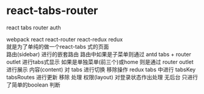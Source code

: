 # react-tabs-router
react tabs router auth

webpack react react-router react-redux redux  
就是为了单纯的做一个react-tabs 式的页面  
路由(sidebar) 进行的嵌套路由  路由中如果是子菜单则通过 antd tabs + router outlet 进行tabs式显示 如果是单独菜单(前三个)或home 则是通过 router outlet 进行展示 
内容(content) 对 tabs 进行切换 移除操作 redux tabs 中进行 tabsKey tabsRoutes 进行更新 移除 处理
权限(layout) 对登录状态作出处理  无后台 只进行了简单的boolean 判断


